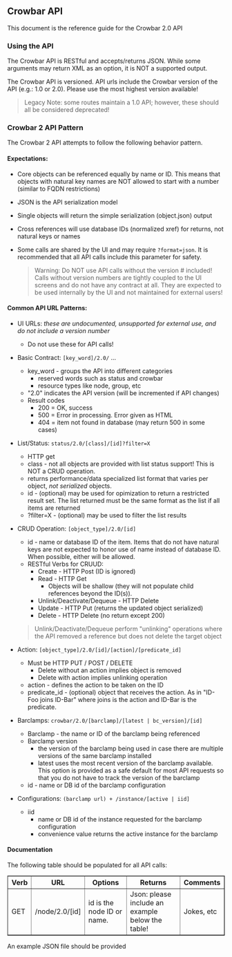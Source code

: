 ## Crowbar API

This document is the reference guide for the Crowbar 2.0 API

### Using the API

The Crowbar API is RESTful and accepts/returns JSON.  While some arguments may return XML as an option, it is NOT a supported output.

The Crowbar API is versioned.  API urls include the Crowbar version of the API (e.g.: 1.0 or 2.0).  Please use the most highest version available!

> Legacy Note: some routes maintain a 1.0 API; however, these should all be considered deprecated!

### Crowbar 2 API Pattern

The Crowbar 2 API attempts to follow the following behavior pattern.

#### Expectations:

* Core objects can be referenced equally by name or ID.  This means that objects with natural key names are NOT allowed to start with a number (similar to FQDN restrictions)
* JSON is the API serialization model
* Single objects will return the simple serialization (object.json) output
* Cross references will use database IDs (normalized xref) for returns, not natural keys or names
* Some calls are shared by the UI and may require `?format=json`.  It is recommended that all API calls include this parameter for safety.

  > Warning: Do NOT use API calls without the version # included!  Calls without version numbers are tightly coupled to the UI screens and do not have any contract at all.  They are expected to be used internally by the UI and not maintained for external users!

#### Common API URL Patterns:

* UI URLs: _these are undocumented, unsupported for external use, and do not include a version number_
  * Do not use these for API calls!

* Basic Contract: `[key_word]/2.0/` ...
  * key_word - groups the API into different categories
     * reserved words such as status and crowbar
     * resource types like node, group, etc
  * "2.0" indicates the API version (will be incremented if API changes)
  * Result codes
     * 200 = OK, success
     * 500 = Error in processing.  Error given as HTML
     * 404 = item not found in database (may return 500 in some cases)

* List/Status: `status/2.0/[class]/[id]?filter=X`
  * HTTP get
  * class - not all objects are provided with list status support!  This is NOT a CRUD operation.
  * returns performance/data specialized list format that varies per object, _not serialized_ objects.  
  * id - (optional) may be used for opimization to return a restricted result set.  The list returned must be the same format as the list if all items are returned
  * ?filter=X - (optional) may be used to filter the list results  

* CRUD Operation: `[object_type]/2.0/[id]`
  * id - name or database ID of the item.  Items that do not have natural keys are not expected to honor use of name instead of database ID.  When possible, either will be allowed.
  * RESTful Verbs for CRUUD:
     * Create - HTTP Post (ID is ignored)
     * Read - HTTP Get
       * Objects will be shallow (they will not populate child references beyond the ID(s)).
     * Unlink/Deactivate/Dequeue - HTTP Delete 
     * Update - HTTP Put (returns the updated object serialized)
     * Delete - HTTP Delete (no return except 200)

  > Unlink/Deactivate/Dequeue perform "unlinking" operations where the API removed a reference but does not delete the target object 
  
* Action: `[object_type]/2.0/[id]/[action]/[predicate_id]`
  * Must be HTTP PUT / POST / DELETE
      * Delete without an action implies object is removed
      * Delete with action implies unlinking operation
  * action - defines the action to be taken on the ID
  * predicate_id - (optional) object that receives the action.  As in "ID-Foo joins ID-Bar" where joins is the action and ID-Bar is the predicate.

* Barclamps: `crowbar/2.0/[barclamp]/[latest | bc_version]/[id]`
   * Barclamp - the name or ID of the barclamp being referenced
   * Barclamp version
      * the version of the barclamp being used in case there are multiple versions of the same barclamp installed
      * latest uses the most recent version of the barclamp available.  This option is provided as a safe default for most API requests so that you do not have to track the version of the barclamp
   * id - name or DB id of the barclamp configuration

* Configurations: `(barclamp url) + /instance/[active | iid]`
   * iid 
      * name or DB id of the instance requested for the barclamp configuration
      * convenience value returns the active instance for the barclamp

#### Documentation

The following table should be populated for all API calls:

<table border=1>
<tr><th> Verb </th><th> URL </th><th> Options </th><th> Returns </th><th> Comments </th></tr>
<tr><td> GET  </td><td> /node/2.0/[id] </td><td> id is the node ID or name. </td><td> Json: please include an example below the table! </td><td> Jokes, etc </td></tr>
</table>

An example JSON file should be provided
